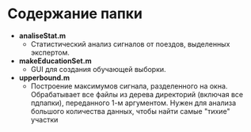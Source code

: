 # Содержание папки
- **analiseStat.m**
    - Статистический анализ сигналов от поездов, выделенных экспертом.
- **makeEducationSet.m**
    - GUI для создания обучающей выборки.
- **upperbound.m**
    - Построение максимумов сигнала, разделенного на окна. Обрабатывает все файлы из дерева директорий (включая все пдпапки), переданного 1-м аргументом. Нужен для анализа большого количества данных, чтобы найти самые "тихие" участки
